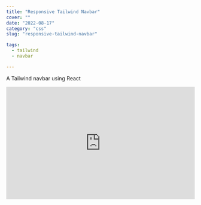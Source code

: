 ```yaml
---
title: "Responsive Tailwind Navbar"
cover: ""
date: "2022-08-17"
category: "css"
slug: "responsive-tailwind-navbar"

tags:
  - tailwind
  - navbar

---
```



A Tailwind navbar using React

<iframe height="300" style="width: 100%;" scrolling="no" title="Tailwind Navbar" src="https://codepen.io/Vinny92/embed/XWNdxvj?default-tab=html%2Cresult" frameborder="no" loading="lazy" allowtransparency="true" allowfullscreen="true">
  See the Pen <a href="https://codepen.io/Vinny92/pen/XWNdxvj">
  Tailwind Navbar</a> by Vincenzo Marcovecchio (<a href="https://codepen.io/Vinny92">@Vinny92</a>)
  on <a href="https://codepen.io">CodePen</a>.
</iframe>